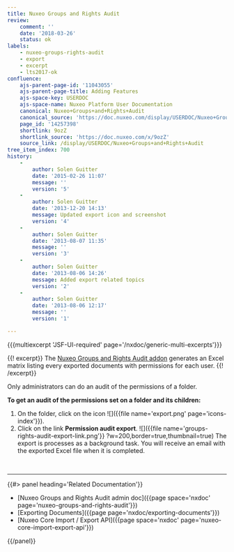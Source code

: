 ```yaml
---
title: Nuxeo Groups and Rights Audit
review:
    comment: ''
    date: '2018-03-26'
    status: ok
labels:
    - nuxeo-groups-rights-audit
    - export
    - excerpt
    - lts2017-ok
confluence:
    ajs-parent-page-id: '11043055'
    ajs-parent-page-title: Adding Features
    ajs-space-key: USERDOC
    ajs-space-name: Nuxeo Platform User Documentation
    canonical: Nuxeo+Groups+and+Rights+Audit
    canonical_source: 'https://doc.nuxeo.com/display/USERDOC/Nuxeo+Groups+and+Rights+Audit'
    page_id: '14257398'
    shortlink: 9ozZ
    shortlink_source: 'https://doc.nuxeo.com/x/9ozZ'
    source_link: /display/USERDOC/Nuxeo+Groups+and+Rights+Audit
tree_item_index: 700
history:
    -
        author: Solen Guitter
        date: '2015-02-26 11:07'
        message: ''
        version: '5'
    -
        author: Solen Guitter
        date: '2013-12-20 14:13'
        message: Updated export icon and screenshot
        version: '4'
    -
        author: Solen Guitter
        date: '2013-08-07 11:35'
        message: ''
        version: '3'
    -
        author: Solen Guitter
        date: '2013-08-06 14:26'
        message: Added export related topics
        version: '2'
    -
        author: Solen Guitter
        date: '2013-08-06 12:17'
        message: ''
        version: '1'

---
```

{{{multiexcerpt 'JSF-UI-required' page='/nxdoc/generic-multi-excerpts'}}}

{{! excerpt}}
The [Nuxeo Groups and Rights Audit addon](https://connect.nuxeo.com/nuxeo/site/marketplace/package/nuxeo-groups-rights-audit) generates an Excel matrix listing every exported documents with permissions for each user.
{{! /excerpt}}

Only administrators can do an audit of the permissions of a folder.

**To get an audit of the permissions set on a folder and its children:**

1.  On the folder, click on the icon ![]({{file name='export.png' page='icons-index'}}).
2.  Click on the link **Permission audit export**.
    ![]({{file name='groups-rights-audit-export-link.png'}} ?w=200,border=true,thumbnail=true)
    The export is processes as a background task. You will receive an email with the exported Excel file when it is completed.

&nbsp;

* * *

<div class="row" data-equalizer data-equalize-on="medium"><div class="column medium-6">{{#> panel heading='Related Documentation'}}

- [Nuxeo Groups and Rights Audit admin doc]({{page space='nxdoc' page='nuxeo-groups-and-rights-audit'}})
- [Exporting Documents]({{page page='nxdoc/exporting-documents'}})
- [Nuxeo Core Import / Export API]({{page space='nxdoc' page='nuxeo-core-import-export-api'}})

{{/panel}}</div><div class="column medium-6">

&nbsp;

</div></div>
